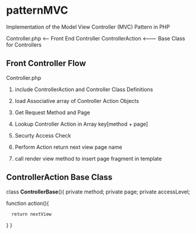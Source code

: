 # patternMVC
Implementation of the Model View Controller (MVC) Pattern in PHP

Controller.php <-- Front End Controller
ControllerAction <--- Base Class for Controllers


## Front Controller Flow
Controller.php

1. include ControllerAction and Controller Class Definitions

2. load Associative array of Controller Action Objects
3. Get Request Method and Page
4. Lookup Controller Action in Array  key[method + page]
5. Securty Access Check
6. Perform Action return next view page name
7. call render view method to insert page fragment in template

## ControllerAction Base Class
class **ControllerBase**(){
   private method;
   private page;
   private accessLevel;
   
   function action(){
   
      return nextView
   }
}
